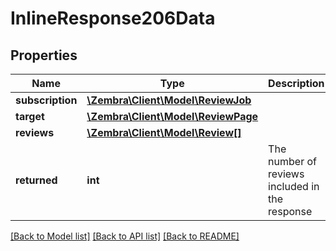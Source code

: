 # InlineResponse206Data

## Properties
Name | Type | Description | Notes
------------ | ------------- | ------------- | -------------
**subscription** | [**\Zembra\Client\Model\ReviewJob**](ReviewJob.md) |  | [optional] 
**target** | [**\Zembra\Client\Model\ReviewPage**](ReviewPage.md) |  | [optional] 
**reviews** | [**\Zembra\Client\Model\Review[]**](Review.md) |  | [optional] 
**returned** | **int** | The number of reviews included in the response | [optional] 

[[Back to Model list]](../../README.md#documentation-for-models) [[Back to API list]](../../README.md#documentation-for-api-endpoints) [[Back to README]](../../README.md)

